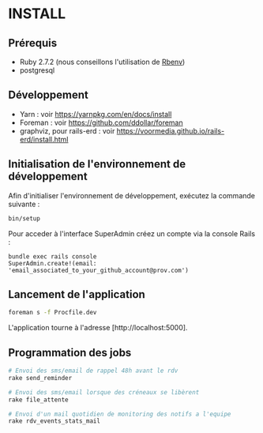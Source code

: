 # INSTALL
## Prérequis

- Ruby 2.7.2 (nous conseillons l'utilisation de [Rbenv](https://github.com/rbenv/rbenv-installer#rbenv-installer--doctor-scripts))
- postgresql

## Développement

- Yarn : voir https://yarnpkg.com/en/docs/install
- Foreman : voir https://github.com/ddollar/foreman
- graphviz, pour rails-erd : voir https://voormedia.github.io/rails-erd/install.html

## Initialisation de l'environnement de développement

Afin d'initialiser l'environnement de développement, exécutez la commande suivante :

```bash
bin/setup
```
Pour acceder à l'interface SuperAdmin créez un compte via la console Rails :

```
bundle exec rails console
SuperAdmin.create!(email: 'email_associated_to_your_github_account@prov.com')
```

## Lancement de l'application

```bash
foreman s -f Procfile.dev
```

L'application tourne à l'adresse [http://localhost:5000].


## Programmation des jobs

```bash
# Envoi des sms/email de rappel 48h avant le rdv
rake send_reminder

# Envoi des sms/email lorsque des créneaux se libèrent
rake file_attente

# Envoi d'un mail quotidien de monitoring des notifs a l'equipe
rake rdv_events_stats_mail
```
